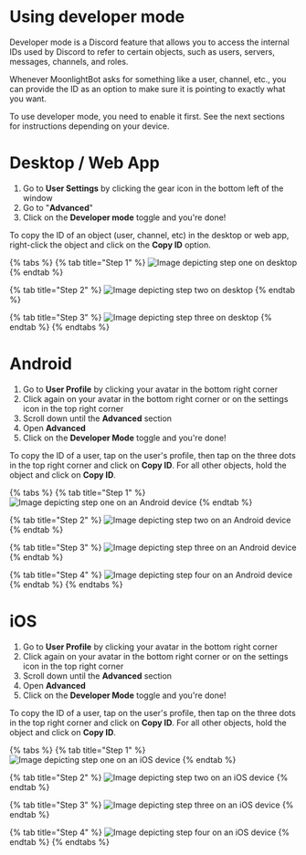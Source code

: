 # Using developer mode

Developer mode is a Discord feature that allows you to access the internal IDs used by Discord to refer to certain objects, such as users, servers, messages, channels, and roles.

Whenever MoonlightBot asks for something like a user, channel, etc., you can provide the ID as an option to make sure it is pointing to exactly what you want.

To use developer mode, you need to enable it first. See the next sections for instructions depending on your device.

# Desktop / Web App

1. Go to **User Settings** by clicking the gear icon in the bottom left of the window
2. Go to "**Advanced**"
3. Click on the **Developer mode** toggle and you're done!

To copy the ID of an object (user, channel, etc) in the desktop or web app, right-click the object and click on the **Copy ID** option.

{% tabs %}
{% tab title="Step 1" %}
![Image depicting step one on desktop](</.gitbook/assets/dev-mode/desktop/StepOne.png>)
{% endtab %}

{% tab title="Step 2" %}
![Image depicting step two on desktop](</.gitbook/assets/dev-mode/desktop/StepTwo.png>)
{% endtab %}

{% tab title="Step 3" %}
![Image depicting step three on desktop](</.gitbook/assets/dev-mode/desktop/StepThree.png>)
{% endtab %}
{% endtabs %}

# Android

1. Go to **User Profile** by clicking your avatar in the bottom right corner
2. Click again on your avatar in the bottom right corner or on the settings icon in the top right corner
3. Scroll down until the **Advanced** section
4. Open **Advanced**
5. Click on the **Developer Mode** toggle and you're done!

To copy the ID of a user, tap on the user's profile, then tap on the three dots in the top right corner and click on **Copy ID**.
For all other objects, hold the object and click on **Copy ID**.

{% tabs %}
{% tab title="Step 1" %}
![Image depicting step one on an Android device](</.gitbook/assets/dev-mode/android/StepOne.png>)
{% endtab %}

{% tab title="Step 2" %}
![Image depicting step two on an Android device](</.gitbook/assets/dev-mode/android/StepTwo.png>)
{% endtab %}

{% tab title="Step 3" %}
![Image depicting step three on an Android device](</.gitbook/assets/dev-mode/android/StepThree.png>)
{% endtab %}

{% tab title="Step 4" %}
![Image depicting step four on an Android device](</.gitbook/assets/dev-mode/android/StepFour.png>)
{% endtab %}
{% endtabs %}

# iOS

1. Go to **User Profile** by clicking your avatar in the bottom right corner
2. Click again on your avatar in the bottom right corner or on the settings icon in the top right corner
3. Scroll down until the **Advanced** section
4. Open **Advanced**
5. Click on the **Developer Mode** toggle and you're done!

To copy the ID of a user, tap on the user's profile, then tap on the three dots in the top right corner and click on **Copy ID**.
For all other objects, hold the object and click on **Copy ID**.

{% tabs %}
{% tab title="Step 1" %}
![Image depicting step one on an iOS device](</.gitbook/assets/dev-mode/ios/step_one.png>)
{% endtab %}

{% tab title="Step 2" %}
![Image depicting step two on an iOS device](</.gitbook/assets/dev-mode/ios/step_two.png>)
{% endtab %}

{% tab title="Step 3" %}
![Image depicting step three on an iOS device](</.gitbook/assets/dev-mode/ios/step_three.png>)
{% endtab %}

{% tab title="Step 4" %}
![Image depicting step four on an iOS device](</.gitbook/assets/dev-mode/ios/step_four.png>)
{% endtab %}
{% endtabs %}